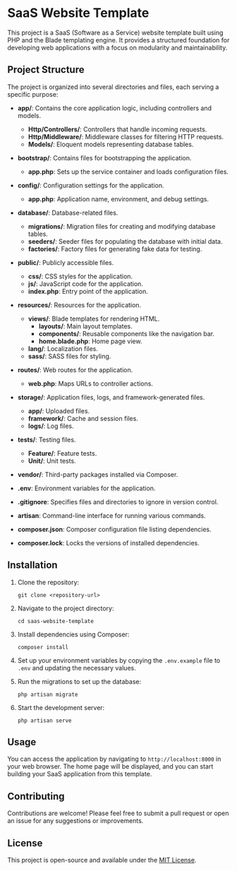 # SaaS Website Template

This project is a SaaS (Software as a Service) website template built using PHP and the Blade templating engine. It provides a structured foundation for developing web applications with a focus on modularity and maintainability.

## Project Structure

The project is organized into several directories and files, each serving a specific purpose:

- **app/**: Contains the core application logic, including controllers and models.
  - **Http/Controllers/**: Controllers that handle incoming requests.
  - **Http/Middleware/**: Middleware classes for filtering HTTP requests.
  - **Models/**: Eloquent models representing database tables.

- **bootstrap/**: Contains files for bootstrapping the application.
  - **app.php**: Sets up the service container and loads configuration files.

- **config/**: Configuration settings for the application.
  - **app.php**: Application name, environment, and debug settings.

- **database/**: Database-related files.
  - **migrations/**: Migration files for creating and modifying database tables.
  - **seeders/**: Seeder files for populating the database with initial data.
  - **factories/**: Factory files for generating fake data for testing.

- **public/**: Publicly accessible files.
  - **css/**: CSS styles for the application.
  - **js/**: JavaScript code for the application.
  - **index.php**: Entry point of the application.

- **resources/**: Resources for the application.
  - **views/**: Blade templates for rendering HTML.
    - **layouts/**: Main layout templates.
    - **components/**: Reusable components like the navigation bar.
    - **home.blade.php**: Home page view.
  - **lang/**: Localization files.
  - **sass/**: SASS files for styling.

- **routes/**: Web routes for the application.
  - **web.php**: Maps URLs to controller actions.

- **storage/**: Application files, logs, and framework-generated files.
  - **app/**: Uploaded files.
  - **framework/**: Cache and session files.
  - **logs/**: Log files.

- **tests/**: Testing files.
  - **Feature/**: Feature tests.
  - **Unit/**: Unit tests.

- **vendor/**: Third-party packages installed via Composer.

- **.env**: Environment variables for the application.

- **.gitignore**: Specifies files and directories to ignore in version control.

- **artisan**: Command-line interface for running various commands.

- **composer.json**: Composer configuration file listing dependencies.

- **composer.lock**: Locks the versions of installed dependencies.

## Installation

1. Clone the repository:
   ```
   git clone <repository-url>
   ```

2. Navigate to the project directory:
   ```
   cd saas-website-template
   ```

3. Install dependencies using Composer:
   ```
   composer install
   ```

4. Set up your environment variables by copying the `.env.example` file to `.env` and updating the necessary values.

5. Run the migrations to set up the database:
   ```
   php artisan migrate
   ```

6. Start the development server:
   ```
   php artisan serve
   ```

## Usage

You can access the application by navigating to `http://localhost:8000` in your web browser. The home page will be displayed, and you can start building your SaaS application from this template.

## Contributing

Contributions are welcome! Please feel free to submit a pull request or open an issue for any suggestions or improvements.

## License

This project is open-source and available under the [MIT License](LICENSE).